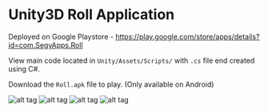 # Unity3D Roll Application

Deployed on Google Playstore - https://play.google.com/store/apps/details?id=com.SegyApps.Roll

View main code located in `Unity/Assets/Scripts/` with `.cs` file end created using C#.


Download the `Roll.apk` file to play. (Only available on Android)

![alt tag](https://github.com/sghaleb1/Unity/blob/master/SC1.png)
![alt tag](https://github.com/sghaleb1/Unity/blob/master/SC2.png)
![alt tag](https://github.com/sghaleb1/Unity/blob/master/SC4.png)
![alt tag](https://github.com/sghaleb1/Unity/blob/master/FSC1.png)

